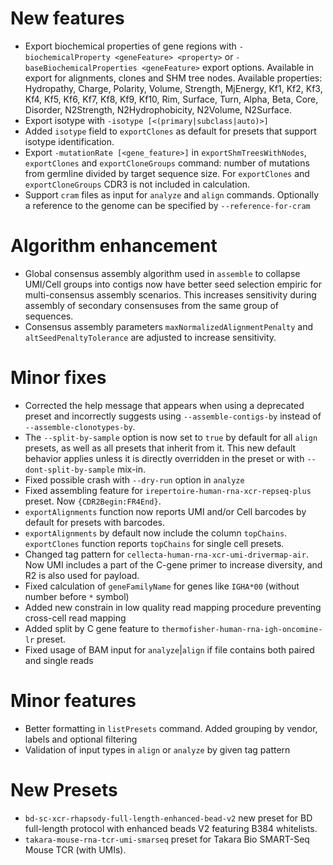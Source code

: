 # New features

- Export biochemical properties of gene regions with `-biochemicalProperty <geneFeature> <property>`
  or `-baseBiochemicalProperties <geneFeature>` export options. Available in export for alignments, clones and SHM tree
  nodes. Available properties: Hydropathy, Charge, Polarity, Volume, Strength, MjEnergy, Kf1, Kf2, Kf3, Kf4, Kf5, Kf6,
  Kf7, Kf8, Kf9, Kf10, Rim, Surface, Turn, Alpha, Beta, Core, Disorder, N2Strength, N2Hydrophobicity, N2Volume,
  N2Surface.
- Export isotype with `-isotype [<(primary|subclass|auto)>]`
- Added `isotype` field to `exportClones` as default for presets that support isotype identification.
- Export `-mutationRate [<gene_feature>]` in `exportShmTreesWithNodes`, `exportClones` and `exportCloneGroups` command:
  number of mutations from germline divided by target sequence size. For `exportClones` and `exportCloneGroups` CDR3 is
  not included in calculation.
- Support `cram` files as input for `analyze` and `align` commands. Optionally a reference to the genome can be
  specified by `--reference-for-cram`

# Algorithm enhancement

- Global consensus assembly algorithm used in `assemble` to collapse UMI/Cell groups into contigs now have better seed
  selection empiric for multi-consensus assembly scenarios. This increases sensitivity during assembly of secondary
  consensuses from the same group of sequences.
- Consensus assembly parameters `maxNormalizedAlignmentPenalty` and `altSeedPenaltyTolerance` are adjusted to increase
  sensitivity.

# Minor fixes

- Corrected the help message that appears when using a deprecated preset and incorrectly suggests
  using `--assemble-contigs-by` instead of `--assemble-clonotypes-by`.
- The `--split-by-sample` option is now set to `true` by default for all `align` presets, as well as all presets that
  inherit from it. This new default behavior applies unless it is directly overridden in the preset or
  with `--dont-split-by-sample` mix-in.
- Fixed possible crash with `--dry-run` option in `analyze`
- Fixed assembling feature for `irepertoire-human-rna-xcr-repseq-plus` preset. Now `{CDR2Begin:FR4End}`.
- `exportAlignments` function now reports UMI and/or Cell barcodes by default for presets with barcodes.
- `exportAlignments` by default now include the column `topChains`. `exportClones` function reports `topChains` for single cell presets.
- Changed tag pattern for `cellecta-human-rna-xcr-umi-drivermap-air`. Now UMI includes a part of the C-gene primer to increase diversity, and R2 is also used for payload.
- Fixed calculation of `geneFamilyName` for genes like `IGHA*00` (without number before `*` symbol)
- Added new constrain in low quality read mapping procedure preventing cross-cell read mapping
- Added split by C gene feature to `thermofisher-human-rna-igh-oncomine-lr` preset.
- Fixed usage of BAM input for `analyze`|`align` if file contains both paired and single reads

# Minor features

- Better formatting in `listPresets` command. Added grouping by vendor, labels and optional filtering
- Validation of input types in `align` or `analyze` by given tag pattern

# New Presets

- `bd-sc-xcr-rhapsody-full-length-enhanced-bead-v2` new preset for BD full-length protocol with enhanced beads V2
  featuring B384 whitelists.
- `takara-mouse-rna-tcr-umi-smarseq` preset for Takara Bio SMART-Seq Mouse TCR (with UMIs).
